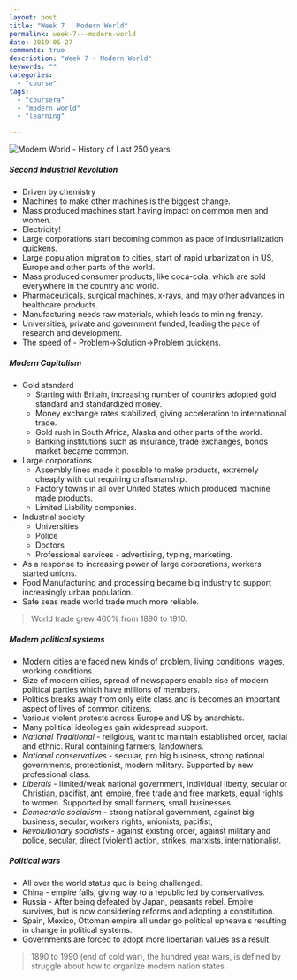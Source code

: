 ```yaml
---
layout: post
title: "Week 7   Modern World"
permalink: week-7---modern-world
date: 2019-05-27
comments: true
description: "Week 7 - Modern World"
keywords: ""
categories:
  - "course"
tags:
  - "coursera"
  - "modern world"
  - "learning"

---
```


![Modern World - History of Last 250 years](/images/modern-world.png)

##### Second Industrial Revolution
* Driven by chemistry
* Machines to make other machines is the biggest change.
* Mass produced machines start having impact on common men and women.
* Electricity!
* Large corporations start becoming common as pace of industrialization quickens.
* Large population migration to cities, start of rapid urbanization in US, Europe and other parts of the world.
* Mass produced consumer products, like coca-cola, which are sold everywhere in the country and world.
* Pharmaceuticals, surgical machines, x-rays, and may other advances in healthcare products.
* Manufacturing needs raw materials, which leads to mining frenzy.
* Universities, private and government funded, leading the pace of research and development.
* The speed of - Problem->Solution->Problem quickens.

##### Modern Capitalism
* Gold standard
  * Starting with Britain, increasing number of countries adopted gold standard and standardized money.
  * Money exchange rates stabilized, giving acceleration to international trade.
  * Gold rush in South Africa, Alaska and other parts of the world.
  * Banking institutions such as insurance, trade exchanges, bonds market became common.
* Large corporations
  * Assembly lines made it possible to make products, extremely cheaply with out requiring craftsmanship.
  * Factory towns in all over United States which produced machine made products.
  * Limited Liability companies.
* Industrial society
  * Universities
  * Police
  * Doctors
  * Professional services - advertising, typing, marketing.
* As a response to increasing power of large corporations, workers started unions.
* Food Manufacturing and processing became big industry to support increasingly urban population.
* Safe seas made world trade much more reliable.

> World trade grew 400% from 1890 to 1910.

##### Modern political systems
* Modern cities are faced new kinds of problem, living conditions, wages, working conditions.
* Size of modern cities, spread of newspapers enable rise of modern political parties which have millions of members.
* Politics breaks away from only elite class and is becomes an important aspect of lives of common citizens.
* Various violent protests across Europe and US by anarchists.
* Many political ideologies gain widespread support.
* _National Traditional_ - religious, want to maintain established order, racial and ethnic. Rural containing farmers, landowners.
* _National conservatives_ - secular, pro  big business, strong national governments, protectionist, modern military. Supported by new professional class.
* _Liberals_ - limited/weak national government, individual liberty, secular or Christian, pacifist, anti empire, free trade and free markets, equal rights to women. Supported by small farmers, small businesses.
* _Democratic socialism_ - strong national government, against big business, secular, workers rights, unionists, pacifist,
* _Revolutionary socialists_ - against existing order, against military and police, secular, direct (violent) action, strikes, marxists, internationalist.

##### Political wars
* All over the world status quo is being challenged.
* China - empire falls, giving way to a republic led by conservatives.
* Russia - After being defeated by Japan, peasants rebel. Empire survives, but is now considering reforms and adopting a constitution.
* Spain, Mexico, Ottoman empire all under go political upheavals resulting in change in political systems.
* Governments are forced to adopt more libertarian values as a result.

> 1890 to 1990 (end of cold war), the hundred year wars, is defined by struggle about how to organize modern nation states.
